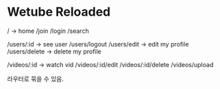 # Wetube Reloaded

/ -> home
/join
/login
/search

/users/:id -> see user
/users/logout
/users/edit -> edit my profile
/users/delete -> delete my profile

/videos/:id -> watch vid
/videos/:id/edit
/videos/:id/delete
/videos/upload

라우터로 묶을 수 있음.
